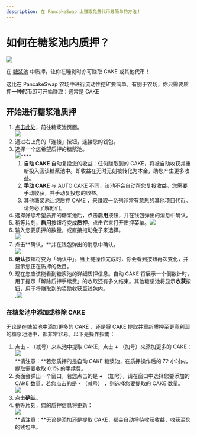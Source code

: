 ```yaml
---
description: 在 PancakeSwap 上赚取免费代币最简单的方法！
---
```


# 如何在糖浆池内质押？

![](https://gblobscdn.gitbook.com/assets%2F-MHREX7DHcljbY5IkjgJ%2F-MbGTDNZ6xd3\_Q-qSEP5%2F-MbJtmHsIGCa8SoViGsq%2Fdocs%20masthead%20\(15\).png?alt=media\&token=c0992701-1038-4bb8-a3c8-9f783d32ed64)

在 [糖浆池](./) 中质押，让你在睡觉时亦可赚取 CAKE 或其他代币！

这比在 PancakeSwap 农场中进行流动性挖矿要简单。有别于农场，你只需要质押**一种代币**即可开始赚取：通常是 CAKE

## **开始进行糖浆池质押**

1. &#x20;[点击此处](https://pancakeswap.finance/pools)，前往糖浆池页面。\
   ![](https://gblobscdn.gitbook.com/assets%2F-MHREX7DHcljbY5IkjgJ%2F-M\_xca0jVy\_Z\_BxN65jZ%2F-M\_xfNN3oN1lP8zn-nPF%2Fimage.png?alt=media\&token=464a928e-4ce7-4cdd-9d26-4861796d0ca5)
2. 通过右上角的「连接」按钮，连接您的钱包。
3. 选择一个您希望质押的糖浆池。\
   ![](https://gblobscdn.gitbook.com/assets%2F-MHREX7DHcljbY5IkjgJ%2F-M\_xca0jVy\_Z\_BxN65jZ%2F-M\_xfah7A-tvfuRFECM-%2Fimage.png?alt=media\&token=112f0d6a-3b1a-4006-ac47-35eb1250fec5)****
   1. **自动 CAKE** 自动复投您的收益：任何赚取到的 CAKE，将被自动收获并重新投入回该糖浆池中。即收益在无时无刻被转化为本金，助您产生更多收益。
   2. **手动 CAKE** 与 AUTO CAKE 不同，该池不会自动帮您复投收益。您需要手动收获，并手动复投您的收益。
   3. 其他糖浆池让您质押 CAKE ，来赚取一系列非常有意思的其他项目代币。请务必了解他们。
4. 选择好您希望质押的糖浆池后，点击**启用**按钮，并在钱包弹出的消息中确认。
5. 稍等片刻，**启用**按钮将变成**质押**。点击它来打开质押菜单。![](https://gblobscdn.gitbook.com/assets%2F-MHREX7DHcljbY5IkjgJ%2F-M\_xca0jVy\_Z\_BxN65jZ%2F-M\_xfnv0l93oQ\_BpsgWR%2Fimage.png?alt=media\&token=a60ac537-caa6-4406-814d-bf6d1398b8ef)
6. 输入您要质押的数量，或直接拖动兔子来选择。\
   ![](https://gblobscdn.gitbook.com/assets%2F-MHREX7DHcljbY5IkjgJ%2F-M\_xca0jVy\_Z\_BxN65jZ%2F-M\_xfrQVk5mQpRYQX0uN%2Fimage.png?alt=media\&token=10a5e7ae-98df-48fd-8ac4-8035af0027db)
7. 点击**确认，**并在钱包弹出的消息中确认。\
   ![](https://gblobscdn.gitbook.com/assets%2F-MHREX7DHcljbY5IkjgJ%2F-M\_xca0jVy\_Z\_BxN65jZ%2F-M\_xfvA7rddH1EDqjNnS%2Fimage.png?alt=media\&token=68873562-bbca-486e-9dcf-c2fc61d8a668)
8. **确认**按钮将变为「确认中」。当上链操作完成时，你会看到按钮再次变化，并显示您正在质押的数目。
9. 现在您应该能看到糖浆池的详细质押信息。自动 CAKE 将展示一个倒数计时，用于提示「解除质押手续费」的收取还有多久结束。其他糖浆池将显示**收获**按钮，用于将赚取到的奖励收获至钱包内。\
   .![](https://gblobscdn.gitbook.com/assets%2F-MHREX7DHcljbY5IkjgJ%2F-M\_xca0jVy\_Z\_BxN65jZ%2F-M\_xgC8LJ8bryfoBqGdz%2Fimage.png?alt=media\&token=61b91f0b-3ac4-476d-84f7-643bc078a727)

### **在糖浆池中添加或移除 CAKE** <a href="#adding-and-removing-cake-from-a-pool" id="adding-and-removing-cake-from-a-pool"></a>

无论是在糖浆池中添加更多的 CAKE ，还是将 CAKE 提取并重新质押至更高利润的糖浆池池中，都非常容易。以下是操作指南：

1. 点击 **-** （减号）来从池中提取 CAKE，点击 **+** （加号）来添加更多的 CAKE：\
   ![](https://gblobscdn.gitbook.com/assets%2F-MHREX7DHcljbY5IkjgJ%2F-M\_xca0jVy\_Z\_BxN65jZ%2F-M\_xgGd-l7fCI7jFS2x4%2Fimage.png?alt=media\&token=bf8d9ba2-3266-46fb-8242-45c214aa77d9)\
   **请注意：**若您质押的是自动 CAKE 糖浆池，在质押操作后的 72 小时内，提取需要收取 0.1% 的手续费。
2. 页面会弹出一个窗口，若您点击的是 **+** （加号），请在窗口中选择您要添加的 CAKE 数量。若您点击的是 **-** （减号） ，则选择您要提取的 CAKE 数量。\
   ![](https://gblobscdn.gitbook.com/assets%2F-MHREX7DHcljbY5IkjgJ%2F-M\_xca0jVy\_Z\_BxN65jZ%2F-M\_xgPZB4Bj5-6hHq6Jt%2Fimage.png?alt=media\&token=d9782be1-536f-4e24-86d9-8a59c2356651)
3. 点击**确认**。
4. 稍等片刻，您的质押信息将更新：\
   ![](https://gblobscdn.gitbook.com/assets%2F-MHREX7DHcljbY5IkjgJ%2F-M\_xca0jVy\_Z\_BxN65jZ%2F-M\_xg\_5OGTmsjlmYa07M%2Fimage.png?alt=media\&token=25355a3b-2fd5-40ad-8b17-524a32412152)\
   **请注意：**无论是添加还是提取 CAKE，都会自动将待收获收益，收获至您的钱包中。
